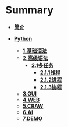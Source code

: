 # Summary

* [**简介**](README.md)
* [**Python**]()
  
  * [**1.基础语法**](Python/基础语法/basis.md)
  * [**2.高级语法**](Python/高级语法/advanced.md)
    * [**2.1多任务**](Python\高级语法\多任务\introduction.md)
      * [**2.1.1线程**](Python\高级语法\多任务\线程\thread.md)
      * [**2.1.2进程**]()
      * [**2.1.3协程**]()
  * [**3.GUI**]()
  * [**4.WEB**]()
  * [**5.CRAW**]()
  * [**6.AI**]()
  * [**7.DEMO**]()
  
  

